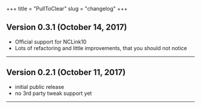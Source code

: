 +++
title = "PullToClear"
slug = "changelog"
+++

## Version 0.3.1 (October 14, 2017)

- Official support for NCLink10
- Lots of refactoring and little improvements, that you should not notice

---

## Version 0.2.1 (October 11, 2017)

- initial public release
- no 3rd party tweak support yet

---